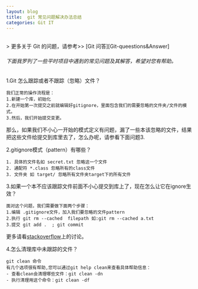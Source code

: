 ```yaml
---
layout: blog  
title:  git 常见问题解决办法总结
categories: Git IT
---
```

<br/>
> 更多关于 Git 的问题，请参考>> [Git 问答][Git-queestions&Answer]

[Git-queestions&Answer]:https://www.git-tower.com/learn/git/faq/ignore-tracked-files-in-git
###### 下面我罗列了一些平时项目中遇到的常见问题及其解答，希望对您有帮助。
1.Git 怎么跟踪或者不跟踪（忽略）文件？

	我们正常的操作流程是：
	1.新建一个库，初始化
	2.在开始第一次提交之前就编辑好gitignore，里面包含我们的需要忽略的文件夹/文件的模式。
	3.然后，我们开始提交变更。

那么，如果我们不小心一开始的模式定义有问题，漏了一些本该忽略的文件，结果把这些文件给提交到库里去了，怎么办呢，请参看下面问题3.


2.gitignore模式（pattern）有哪些？

	1. 具体的文件名如 secret.txt 忽略这一个文件
	2. 通配符 *.class 忽略所有的class文件
	3. 文件夹 如 target/ 忽略所有文件夹target下的所有文件




3.如果一个本不应该跟踪文件前面不小心提交到库上了，现在怎么让它在ignore生效？

	面对这个问题，我们需要做下面两个步骤：
	1.编辑 .gitignore文件，加入我们要忽略的文件pattern
	2.执行 git rm --cached  filepath 如:git rm --cached a.txt
	3.提交 git add .  ; git commit


更多请看[stackoverflow][stackoverflow_question]上的讨论。

[stackoverflow_question]:https://stackoverflow.com/questions/7527982/applying-gitignore-to-committed-files

4.怎么清理库中未跟踪的文件？

	git clean 命令
	有几个选项很有帮助,您可以通过git help clean来查看具体帮助信息：
	- 查看clean会清理哪些文件：git clean -dn 
	- 执行清理用这个命令：git clean -df
